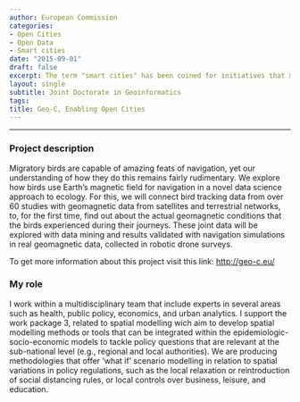 ```yaml
---
author: European Commission
categories:
- Open Cities
- Open Data
- Smart cities
date: "2015-09-01"
draft: false
excerpt: The term "smart cities" has been coined for initiatives that monitor and analyse different aspects of urban life, and manage service provision intelligently. GEO-C aims to contribute methods and tools to realise smart and open cities, in which all groups of society can participate on all levels and benefit in many ways. The complementary strands of research in GEO-C will lead to an improved understanding of how to build open cities and will produce a prototypical open city toolkit.
layout: single
subtitle: Joint Doctorate in Geoinformatics
tags:
title: Geo-C, Enabling Open Cities
---
```


---

### Project description 

Migratory birds are capable of amazing feats of navigation, yet our understanding of how they do this remains fairly rudimentary. We explore how birds use Earth’s magnetic field for navigation in a novel data science approach to ecology. For this, we will connect bird tracking data from over 60 studies with geomagnetic data from satellites and terrestrial networks, to, for the first time, find out about the actual geomagnetic conditions that the birds experienced during their journeys. These joint data will be explored with data mining and results validated with navigation simulations in real geomagnetic data, collected in robotic drone surveys.

To get more information about this project visit this link:  http://geo-c.eu/

### My role

I work within a multidisciplinary team that include experts in several areas such as health, public policy, economics, and urban analytics. I support the work package 3, related to spatial modelling wich aim to develop spatial modelling methods or tools that can be integrated within the epidemiologic-socio-economic models to tackle policy questions that are relevant at the sub-national level (e.g., regional and local authorities). We are producing methodologies that offer ‘what if’ scenario modelling in relation to spatial variations in policy regulations, such as the local relaxation or reintroduction of social distancing rules, or local controls over business, leisure, and education.

